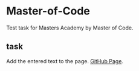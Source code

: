 # Master-of-Code
Test task for Masters Academy by Master of Code.

## task
Add the entered text to the page. [GitHub Page](https://andriistoliarov.github.io/testTasks/Master-of-Code/index.html).
